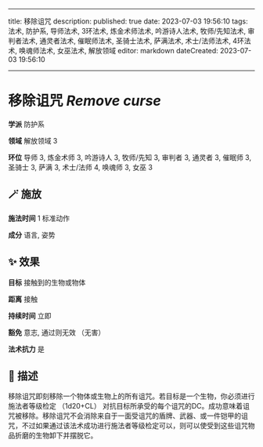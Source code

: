 
---
title: 移除诅咒
description: 
published: true
date: 2023-07-03 19:56:10
tags: 法术, 防护系, 导师法术, 3环法术, 炼金术师法术, 吟游诗人法术, 牧师/先知法术, 审判者法术, 通灵者法术, 催眠师法术, 圣骑士法术, 萨满法术, 术士/法师法术, 4环法术, 唤魂师法术, 女巫法术, 解放领域
editor: markdown
dateCreated: 2023-07-03 19:56:10

---

# **移除诅咒** *Remove curse*

**学派** 防护系 

**领域** 解放领域 3

**环位** 导师 3, 炼金术师 3, 吟游诗人 3, 牧师/先知 3, 审判者 3, 通灵者 3, 催眠师 3, 圣骑士 3, 萨满 3, 术士/法师 4, 唤魂师 3, 女巫 3

## 🪄 施放

**施法时间** 1 标准动作

**成分** 语言, 姿势

## ✨ 效果 

**目标** 接触到的生物或物体 

**距离** 接触  

**持续时间** 立即 

**豁免** 意志, 通过则无效 （无害）

**法术抗力** 是

## 📖 描述

移除诅咒即刻移除一个物体或生物上的所有诅咒。若目标是一个生物，你必须进行施法者等级检定 （1d20+CL） 对抗目标所承受的每个诅咒的DC。成功意味着诅咒被移除。移除诅咒不会消除来自于一面受诅咒的盾牌、武器、或一件铠甲的诅咒，不过如果通过该法术成功进行施法者等级检定可以，则可以使受到这些诅咒物品折磨的生物卸下并摆脱它。
    